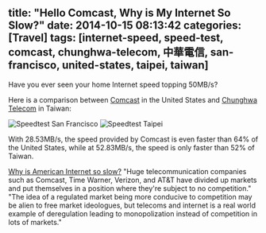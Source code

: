 title: "Hello Comcast, Why is My Internet So Slow?"
date: 2014-10-15 08:13:42
categories: [Travel]
tags: [internet-speed, speed-test, comcast, chunghwa-telecom, 中華電信, san-francisco, united-states, taipei, taiwan]
---

Have you ever seen your home Internet speed topping 50MB/s?

Here is a comparison between [Comcast] in the United States and [Chunghwa Telecom] in Taiwan:

<!-- more -->

![Speedtest San Francisco](speedtest-san-francisco.png)
![Speedtest Taipei](speedtest-taipei.png)

With 28.53MB/s, the speed provided by Comcast is even faster than 64% of the United States, while at 52.83MB/s, the speed is only faster than 52% of Taiwan.

[Why is American Internet so slow?][1] "Huge telecommunication companies such as Comcast, Time Warner, Verizon, and AT&T have divided up markets and put themselves in a position where they're subject to no competition." "The idea of a regulated market being more conducive to competition may be alien to free market ideologues, but telecoms and internet is a real world example of deregulation leading to monopolization instead of competition in lots of markets."

[Comcast]: http://www.comcast.com/
[Chunghwa Telecom]: http://www.cht.com.tw/
[1]: http://theweek.com/article/index/257404/why-is-american-internet-so-slow
